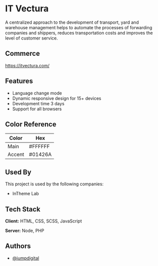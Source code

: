 # IT Vectura

A centralized approach to the development of transport, yard and warehouse management helps to automate the processes of forwarding companies and shippers, reduces transportation costs and improves the level of customer service.

## Commerce

https://itvectura.com/

## Features

- Language change mode
- Dynamic responsive design for 15+ devices
- Development time 3 days
- Support for all browsers

## Color Reference

| Color             | Hex                                                                |
| ----------------- | ------------------------------------------------------------------ |
| Main | #FFFFFF |
| Accent | #01426A |


## Used By

This project is used by the following companies:

- InTheme Lab


## Tech Stack

**Client:** HTML, CSS, SCSS, JavaScript

**Server:** Node, PHP


## Authors

- [@jumpdigital](https://github.com/JumpDigitalStudio)

